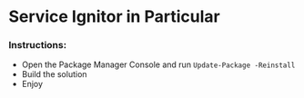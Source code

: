 # Service Ignitor in Particular

### Instructions:
 - Open the Package Manager Console and run `Update-Package -Reinstall`
 - Build the solution
 - Enjoy